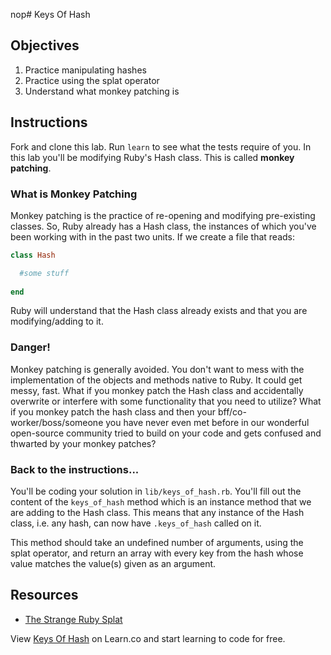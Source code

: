 nop# Keys Of Hash

## Objectives

1. Practice manipulating hashes
2. Practice using the splat operator
3. Understand what monkey patching is

## Instructions

Fork and clone this lab. Run `learn` to see what the tests require of you. In this lab you'll be modifying Ruby's Hash class. This is called **monkey patching**. 

### What is Monkey Patching

Monkey patching is the practice of re-opening and modifying pre-existing classes. So, Ruby already has a Hash class, the instances of which you've been working with in the past two units. If we create a file that reads: 

```ruby
class Hash

  #some stuff
  
end
```

Ruby will understand that the Hash class already exists and that you are modifying/adding to it. 

### Danger!

Monkey patching is generally avoided. You don't want to mess with the implementation of the objects and methods native to Ruby. It could get messy, fast. What if you monkey patch the Hash class and accidentally overwrite or interfere with some functionality that you need to utilize? What if you monkey patch the hash class and then your bff/co-worker/boss/someone you have never even met before in our wonderful open-source community tried to build on your code and gets confused and thwarted by your monkey patches? 

### Back to the instructions...
You'll be coding your solution in `lib/keys_of_hash.rb`. You'll fill out the content of the `keys_of_hash` method which is an instance method that we are adding to the Hash class. This means that any instance of the Hash class, i.e. any hash, can now have `.keys_of_hash` called on it. 

This method should take an undefined number of arguments, using the splat operator, and return an array with every key from the hash whose value matches the value(s) given as an argument. 

## Resources
* [The Strange Ruby Splat](https://endofline.wordpress.com/2011/01/21/the-strange-ruby-splat/)

<p data-visibility='hidden'>View <a href='https://learn.co/lessons/keys-of-hash' title='Keys Of Hash'>Keys Of Hash</a> on Learn.co and start learning to code for free.</p>
